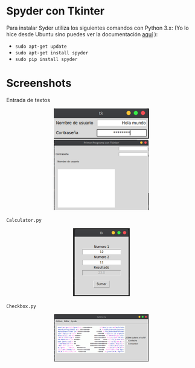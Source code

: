 # Spyder con Tkinter
Para instalar Syder utiliza los siguientes comandos con Python 3.x: 
(Yo lo hice desde Ubuntu sino puedes ver la documentación [aquí](https://docs.spyder-ide.org/installation.html "Ir a la documentación") ):

- `sudo apt-get update`
- `sudo apt-get install spyder`
- `sudo pip install spyder`
# Screenshots
Entrada de textos
<div align="center">
  <img src="./screenshots/entry.png" width="50%" style="align: center">
</div>
<div align="center">
  <img src="./screenshots/entryLarge.png" width="50%" style="align: center">
</div>

`Calculator.py`

<div align="center">
  <img src="./screenshots/add.png" width="150px" style="align: center">
</div>

`Checkbox.py`

<div align="center">
  <img src="./screenshots/checkbox.png" width="250px" style="align: center">
</div>
